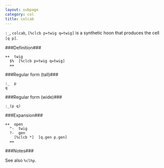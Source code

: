 ```yaml
---
layout: subpage
category: col
title: colcab
---
```


`:_`, `colcab`, `[%clcb p=twig q=twig]` is a synthetic hoon that
produces the cell `[q p]`.

###Definition###

    ++  twig  
      $%  [%clcb p=twig q=twig]
      ==

###Regular form (tall)###

    :_  p
    q

###Regular form (wide)###

    :_(p q)

###Expansion###
    
    ++  open
      ^-  twig
      ?-  gen
        [%clcb *]  [q.gen p.gen]
      ==

###Notes###

See also `%clhp`.
